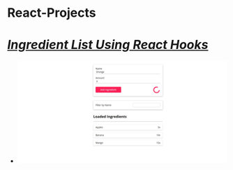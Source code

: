 # React-Projects
   #  *[Ingredient List Using React Hooks](/IngredientListUsingReactHooks/)*
- ![ingredient](/IngredientListUsingReactHooks/webpages/ingredient.JPG)
